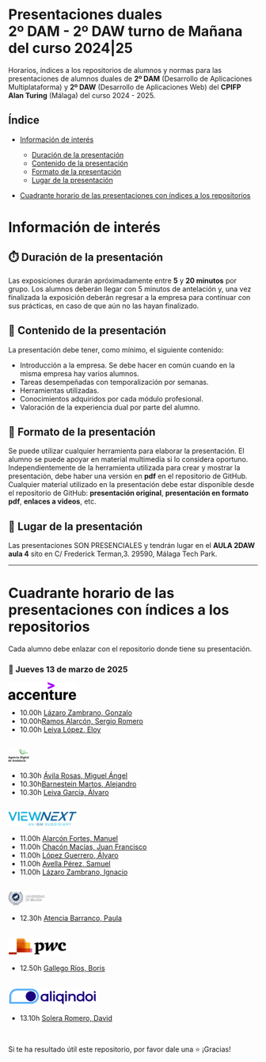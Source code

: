 # Presentaciones duales<br/>2º DAM - 2º DAW turno de Mañana del curso 2024|25

Horarios, índices a los repositorios de alumnos y normas para las presentaciones de alumnos duales de **2º DAM** (Desarrollo de Aplicaciones Multiplataforma) y **2º DAW** (Desarrollo de Aplicaciones Web) del **CPIFP Alan Turing** (Málaga) del curso 2024 - 2025.

## Índice
* [Información de interés](#información-de-interés)
  * [Duración de la presentación](#stopwatch-duración-de-la-presentación)
  * [Contenido de la presentación](#open_file_folder--contenido-de-la-presentación)
  * [Formato de la presentación](#bookmark_tabs-formato-de-la-presentación)
  * [Lugar de la presentación](#school-lugar-de-la-presentación)
  
* [Cuadrante horario de las presentaciones con índices a los repositorios](#cuadrante-horario-de-las-presentaciones-con-índices-a-los-repositorios)

# Información de interés

## :stopwatch: Duración de la presentación
Las exposiciones durarán apróximadamente entre **5** y **20 minutos** por grupo. Los alumnos deberán llegar con 5 minutos de antelación y, una vez finalizada la exposición deberán regresar a la empresa para continuar con sus prácticas, en caso de que aún no las hayan finalizado.

## :open_file_folder:  Contenido de la presentación 
La presentación debe tener, como mínimo, el siguiente contenido:

* Introducción a la empresa. Se debe hacer en común cuando en la misma empresa hay varios alumnos.
* Tareas desempeñadas con temporalización por semanas.
* Herramientas utilizadas.
* Conocimientos adquiridos por cada módulo profesional.
* Valoración de la experiencia dual por parte del alumno.

## :bookmark_tabs: Formato de la presentación
Se puede utilizar cualquier herramienta para elaborar la presentación. El alumno se puede apoyar en material multimedia si lo considera oportuno. Independientemente de la herramienta utilizada para crear y mostrar la presentación, debe haber una versión en **pdf** en el repositorio de GitHub. Cualquier material utilizado en la presentación debe estar disponible desde el repositorio de GitHub: **presentación original**, **presentación en formato pdf**, **enlaces a videos**, etc.

## :school: Lugar de la presentación
Las presentaciones SON PRESENCIALES y tendrán lugar en el **AULA 2DAW aula 4** sito en C/ Frederick Terman,3. 29590, Málaga Tech Park.

<hr/>

# Cuadrante horario de las presentaciones con índices a los repositorios

Cada alumno debe enlazar con el repositorio donde tiene su presentación.

### :calendar: Jueves 13 de marzo de 2025

<img height="36px" src="imagenes/accenture.svg">

* 10.00h [Lázaro Zambrano, Gonzalo](https://github.com/)
* 10.00h[Ramos Alarcón, Sergio Romero](https://github.com/)
* 10.00h [Leiva López, Eloy](https://github.com/)

<br/>

<img height="28px" src="imagenes/ADA.png">

* 10.30h [Ávila Rosas, Miguel Ángel](https://github.com/)
* 10.30h[Barnestein Martos, Alejandro](https://github.com/)
* 10.30h [Leiva García, Álvaro](https://github.com/)


<br/>


<img height="28px" src="imagenes/viewnext.png">

* 11.00h [Alarcón Fortes, Manuel](https://github.com/)
* 11.00h [Chacón Macías, Juan Francisco](https://github.com/)
* 11.00h [López Guerrero, Álvaro](https://github.com/)
* 11.00h [Avella Pérez, Samuel ](https://github.com/)
* 11.00h [Lázaro Zambrano, Ignacio](https://github.com/)

<br/>
 
<img height="28px" src="imagenes/UMA.jpeg">

* 12.30h [Atencia Barranco, Paula](https://github.com/)



<br/>

<img height="36px" src="imagenes/pwc.png">

* 12.50h [Gallego Ríos, Boris](https://github.com/)

<br/>

<img height="36px" src="imagenes/aliqindoi.png">

* 13.10h [Solera Romero, David](https://github.com/)

<br/>



Si te ha resultado útil este repositorio, por favor dale una :star: ¡Gracias!


